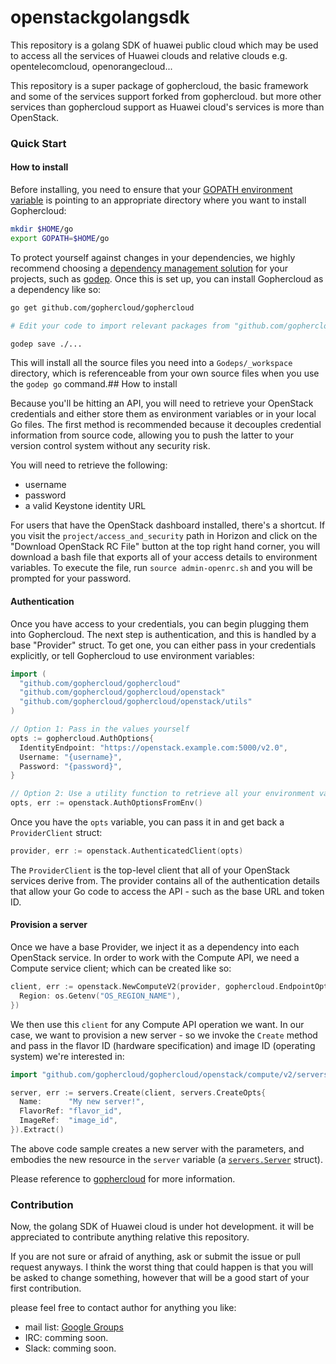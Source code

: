openstackgolangsdk
=================

This repository is a golang SDK of huawei public cloud which may be used to access all the services of Huawei clouds and relative clouds e.g. opentelecomcloud, openorangecloud...

This repository is a super package of gophercloud, the basic framework and some of the services support forked from gophercloud. but more other services than gophercloud support as Huawei cloud's services is more than OpenStack.

### Quick Start

#### How to install

Before installing, you need to ensure that your [GOPATH environment variable](https://golang.org/doc/code.html#GOPATH)
is pointing to an appropriate directory where you want to install Gophercloud:

```bash
mkdir $HOME/go
export GOPATH=$HOME/go
```

To protect yourself against changes in your dependencies, we highly recommend choosing a
[dependency management solution](https://github.com/golang/go/wiki/PackageManagementTools) for
your projects, such as [godep](https://github.com/tools/godep). Once this is set up, you can install
Gophercloud as a dependency like so:

```bash
go get github.com/gophercloud/gophercloud

# Edit your code to import relevant packages from "github.com/gophercloud/gophercloud"

godep save ./...
```

This will install all the source files you need into a `Godeps/_workspace` directory, which is
referenceable from your own source files when you use the `godep go` command.## How to install

Because you'll be hitting an API, you will need to retrieve your OpenStack
credentials and either store them as environment variables or in your local Go
files. The first method is recommended because it decouples credential
information from source code, allowing you to push the latter to your version
control system without any security risk.

You will need to retrieve the following:

* username
* password
* a valid Keystone identity URL

For users that have the OpenStack dashboard installed, there's a shortcut. If
you visit the `project/access_and_security` path in Horizon and click on the
"Download OpenStack RC File" button at the top right hand corner, you will
download a bash file that exports all of your access details to environment
variables. To execute the file, run `source admin-openrc.sh` and you will be
prompted for your password.

#### Authentication

Once you have access to your credentials, you can begin plugging them into
Gophercloud. The next step is authentication, and this is handled by a base
"Provider" struct. To get one, you can either pass in your credentials
explicitly, or tell Gophercloud to use environment variables:

```go
import (
  "github.com/gophercloud/gophercloud"
  "github.com/gophercloud/gophercloud/openstack"
  "github.com/gophercloud/gophercloud/openstack/utils"
)

// Option 1: Pass in the values yourself
opts := gophercloud.AuthOptions{
  IdentityEndpoint: "https://openstack.example.com:5000/v2.0",
  Username: "{username}",
  Password: "{password}",
}

// Option 2: Use a utility function to retrieve all your environment variables
opts, err := openstack.AuthOptionsFromEnv()
```


Once you have the `opts` variable, you can pass it in and get back a
`ProviderClient` struct:

```go
provider, err := openstack.AuthenticatedClient(opts)
```

The `ProviderClient` is the top-level client that all of your OpenStack services
derive from. The provider contains all of the authentication details that allow
your Go code to access the API - such as the base URL and token ID.

#### Provision a server

Once we have a base Provider, we inject it as a dependency into each OpenStack
service. In order to work with the Compute API, we need a Compute service
client; which can be created like so:

```go
client, err := openstack.NewComputeV2(provider, gophercloud.EndpointOpts{
  Region: os.Getenv("OS_REGION_NAME"),
})
```

We then use this `client` for any Compute API operation we want. In our case,
we want to provision a new server - so we invoke the `Create` method and pass
in the flavor ID (hardware specification) and image ID (operating system) we're
interested in:

```go
import "github.com/gophercloud/gophercloud/openstack/compute/v2/servers"

server, err := servers.Create(client, servers.CreateOpts{
  Name:      "My new server!",
  FlavorRef: "flavor_id",
  ImageRef:  "image_id",
}).Extract()
```

The above code sample creates a new server with the parameters, and embodies the
new resource in the `server` variable (a
[`servers.Server`](http://godoc.org/github.com/gophercloud/gophercloud) struct).

Please reference to [gophercloud](https://github.com/gophercloud/gophercloud) for more information. 

### Contribution

Now, the golang SDK of Huawei cloud is under hot development. it will be appreciated to contribute anything relative this repository.

If you are not sure or afraid of anything, ask or submit the issue or pull request anyways. I think the worst thing that could happen is that you will be asked to change something, however that will be a good start of your first contribution.

please feel free to contact author for anything you like:

* mail list: [Google Groups](https://groups.google.com/forum/#!forum/huawei-dev) 
* IRC: comming soon.
* Slack: comming soon.

